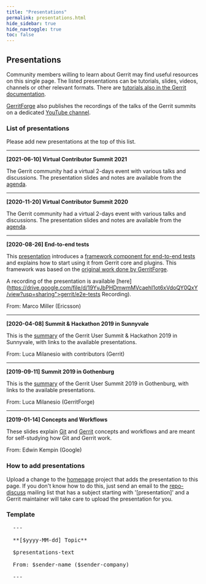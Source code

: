 ```yaml
---
title: "Presentations"
permalink: presentations.html
hide_sidebar: true
hide_navtoggle: true
toc: false
---
```


## Presentations

Community members willing to learn about Gerrit may find useful resources on this single page.
The listed presentations can be tutorials, slides, videos, channels or other relevant formats.
There are [tutorials also in the Gerrit documentation](https://gerrit-review.googlesource.com/Documentation/index.html#_tutorials).

[GerritForge](https://www.gerritforge.com) also publishes the recordings of the talks of the
Gerrit summits on a dedicated [YouTube channel](https://www.youtube.com/gerritforgetv).

### List of presentations

Please add new presentations at the top of this list.

---

**[2021-06-10] Virtual Contributor Summit 2021**

The Gerrit community had a virtual 2-days event with various talks and
discussions. The presentation slides and notes are available from the
[agenda](https://docs.google.com/document/d/1BOc17jyCXZYHb8seWSgdMOAh6_XeGoHDVCaJ10OTM20).

---

**[2020-11-20] Virtual Contributor Summit 2020**

The Gerrit community had a virtual 2-days event with various talks and
discussions. The presentation slides and notes are available from the
[agenda](https://docs.google.com/document/d/1WauJfNxracjBK3PxuVnwNIppESGMBtZwxMYjxxeDN6M).

---

**[2020-08-26] End-to-end tests**

This [presentation](https://docs.google.com/presentation/d/1xZShuNKHmqeKAtfLzxwllQWze9P18i2nHbTzX_lQ9r4/edit?usp=sharing")
introduces a [framework component for end-to-end
tests](https://gerrit-review.googlesource.com/Documentation/dev-e2e-tests.html)
and explains how to start using it from Gerrit core and plugins. This framework
was based on the [original work done by
GerritForge](https://gitenterprise.me/2019/12/20/stress-your-gerrit-with-gatling/).

A recording of the presentation is available
[here](https://drive.google.com/file/d/19YvJbPHDmwmMVcaehI1ot6xVdoQY0QxY/view?usp=sharing">gerrit/e2e-tests Recording).

From: Marco Miller (Ericsson)

---

**[2020-04-08] Summit & Hackathon 2019 in Sunnyvale**

This is the
[summary](https://www.gerritcodereview.com/2020-04-08-user-summit-sunnyvale-summary.html)
of the Gerrit User Summit & Hackathon 2019 in Sunnyvale, with links to the
available presentations.

From: Luca Milanesio with contributors (Gerrit)

---

**[2019-09-11] Summit 2019 in Gothenburg**

This is the
[summary](https://www.gerritcodereview.com/2019-09-11-user-summit-gothenburg-summary.html)
of the Gerrit User Summit 2019 in Gothenburg, with links to the available
presentations.

From: Luca Milanesio (GerritForge)

---

**[2019-01-14] Concepts and Workflows**

These slides explain
[Git](https://docs.google.com/presentation/d/1IQCRPHEIX-qKo7QFxsD3V62yhyGA9_5YsYXFOiBpgkk/edit?usp=sharing)
and [Gerrit](https://docs.google.com/presentation/d/1C73UgQdzZDw0gzpaEqIC6SPujZJhqamyqO1XOHjH-uk/edit?usp=sharing)
concepts and workflows and are meant for self-studying how Git and Gerrit work.

From: Edwin Kempin (Google)

### <a id="howToAddPresentations">How to add presentations

Upload a change to the [homepage](https://gerrit-review.googlesource.com/admin/repos/homepage)
project that adds the presentation to this page. If you don't know how to do this, just
send an email to the [repo-discuss](https://groups.google.com/forum/#!forum/repo-discuss)
mailing list that has a subject starting with '[presentation]' and a Gerrit maintainer
will take care to upload the presentation for you.

### Template

<pre>
  ---

  **[$yyyy-MM-dd] Topic**

  $presentations-text

  From: $sender-name ($sender-company)

  ---
</pre>
